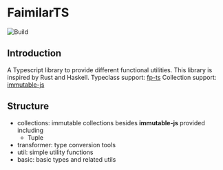 # FaimilarTS
![Build](https://github.com/phillui-37/FamiliarTS/actions/workflows/test.yaml/badge.svg)
## Introduction
A Typescript library to provide different functional utilities. This library is inspired by Rust and Haskell.
Typeclass support: [fp-ts](https://github.com/gcanti/fp-ts)
Collection support: [immutable-js](https://github.com/immutable-js/immutable-js/) 

## Structure
- collections: immutable collections besides **immutable-js** provided including
  - Tuple
- transformer: type conversion tools
- util: simple utility functions
- basic: basic types and related utils